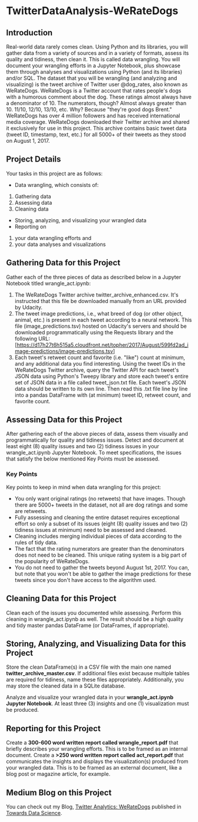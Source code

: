 # TwitterDataAnalysis-WeRateDogs

## Introduction
Real-world data rarely comes clean. Using Python and its libraries, you will gather data from a variety of sources and in a variety of formats, assess its quality and tidiness, then clean it. This is called data wrangling. You will document your wrangling efforts in a Jupyter Notebook, plus showcase them through analyses and visualizations using Python (and its libraries) and/or SQL.
The dataset that you will be wrangling (and analyzing and visualizing) is the tweet archive of Twitter user @dog_rates, also known as WeRateDogs. WeRateDogs is a Twitter account that rates people's dogs with a humorous comment about the dog. These ratings almost always have a denominator of 10. The numerators, though? Almost always greater than 10. 11/10, 12/10, 13/10, etc. Why? Because "they're good dogs Brent." WeRateDogs has over 4 million followers and has received international media coverage.
WeRateDogs downloaded their Twitter archive and shared it exclusively for use in this project. This archive contains basic tweet data (tweet ID, timestamp, text, etc.) for all 5000+ of their tweets as they stood on August 1, 2017.

## Project Details
Your tasks in this project are as follows:
- Data wrangling, which consists of:
1.  Gathering data
2.  Assessing data
3.  Cleaning data
- Storing, analyzing, and visualizing your wrangled data
- Reporting on 
1.  your data wrangling efforts and 
2.  your data analyses and visualizations

## Gathering Data for this Project
Gather each of the three pieces of data as described below in a Jupyter Notebook titled wrangle_act.ipynb:
1.	The WeRateDogs Twitter archive twitter_archive_enhanced.csv. It's instructed that this file be downloaded manually from an URL provided by Udacity.
2.	The tweet image predictions, i.e., what breed of dog (or other object, animal, etc.) is present in each tweet according to a neural network. This file (image_predictions.tsv) hosted on Udacity's servers and should be downloaded programmatically using the Requests library and the following URL: [https://d17h27t6h515a5.cloudfront.net/topher/2017/August/599fd2ad_image-predictions/image-predictions.tsv]
3.	Each tweet's retweet count and favorite (i.e. "like") count at minimum, and any additional data you find interesting. Using the tweet IDs in the WeRateDogs Twitter archive, query the Twitter API for each tweet's JSON data using Python's Tweepy library and store each tweet's entire set of JSON data in a file called tweet_json.txt file. Each tweet's JSON data should be written to its own line. Then read this .txt file line by line into a pandas DataFrame with (at minimum) tweet ID, retweet count, and favorite count.

## Assessing Data for this Project
After gathering each of the above pieces of data, assess them visually and programmatically for quality and tidiness issues. Detect and document at least eight (8) quality issues and two (2) tidiness issues in your wrangle_act.ipynb Jupyter Notebook. To meet specifications, the issues that satisfy the below mentioned Key Points must be assessed.

### Key Points
Key points to keep in mind when data wrangling for this project:
- You only want original ratings (no retweets) that have images. Though there are 5000+ tweets in the dataset, not all are dog ratings and some are retweets.
- Fully assessing and cleaning the entire dataset requires exceptional effort so only a subset of its issues (eight (8) quality issues and two (2) tidiness issues at minimum) need to be assessed and cleaned.
- Cleaning includes merging individual pieces of data according to the rules of tidy data.
- The fact that the rating numerators are greater than the denominators does not need to be cleaned. This unique rating system is a big part of the popularity of WeRateDogs.
- You do not need to gather the tweets beyond August 1st, 2017. You can, but note that you won't be able to gather the image predictions for these tweets since you don't have access to the algorithm used.

## Cleaning Data for this Project
Clean each of the issues you documented while assessing. Perform this cleaning in wrangle_act.ipynb as well. The result should be a high quality and tidy master pandas DataFrame (or DataFrames, if appropriate).

## Storing, Analyzing, and Visualizing Data for this Project
Store the clean DataFrame(s) in a CSV file with the main one named **twitter_archive_master.csv**. If additional files exist because multiple tables are required for tidiness, name these files appropriately. Additionally, you may store the cleaned data in a SQLite database.

Analyze and visualize your wrangled data in your **wrangle_act.ipynb Jupyter Notebook**. At least three (3) insights and one (1) visualization must be produced.

## Reporting for this Project
Create a **300-600 word written report called wrangle_report.pdf** that briefly describes your wrangling efforts. This is to be framed as an internal document.
Create a **>250 word written report called act_report.pdf** that communicates the insights and displays the visualization(s) produced from your wrangled data. This is to be framed as an external document, like a blog post or magazine article, for example.

## Medium Blog on this Project
You can check out my Blog, [Twitter Analytics: WeRateDogs](https://towardsdatascience.com/twitter-analytics-weratedogs-a441be7d4a85?source=friends_link&sk=b1fa174b4808c69f30c299b3e83471fe) published in [Towards Data Science](https://medium.com/@divyanaidu).
